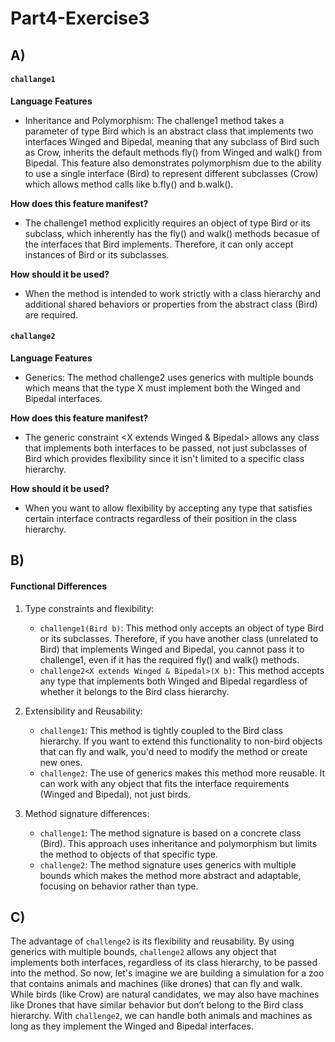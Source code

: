 # Part4-Exercise3




## A)

#### `challange1`

**Language Features**
- Inheritance and Polymorphism: The challenge1 method takes a parameter of type Bird which is an abstract class that implements two interfaces Winged and Bipedal, meaning that any subclass of Bird such as Crow, inherits the default methods fly() from Winged and walk() from Bipedal. This feature also demonstrates polymorphism due to the ability to use a single interface (Bird) to represent different subclasses (Crow) which allows method calls like b.fly() and b.walk().

**How does this feature manifest?**
- The challenge1 method explicitly requires an object of type Bird or its subclass, which inherently has the fly() and walk() methods becasue of the interfaces that Bird implements. Therefore, it can only accept instances of Bird or its subclasses.

**How should it be used?**
- When the method is intended to work strictly with a class hierarchy and additional shared behaviors or properties from the abstract class (Bird) are required.


#### `challange2`

**Language Features**
- Generics: The method challenge2 uses generics with multiple bounds which means that the type X must implement both the Winged and Bipedal interfaces.

**How does this feature manifest?**
- The generic constraint <X extends Winged & Bipedal> allows any class that implements both interfaces to be passed, not just subclasses of Bird which provides flexibility since it isn't limited to a specific class hierarchy.


**How should it be used?**
- When you want to allow flexibility by accepting any type that satisfies certain interface contracts regardless of their position in the class hierarchy.




## B)

#### Functional Differences

1. Type constraints and flexibility:
   - `challenge1(Bird b)`: This method only accepts an object of type Bird or its subclasses. Therefore, if you have another class (unrelated to Bird) that implements Winged and Bipedal, you cannot pass it to challenge1, even if it has the required fly() and walk() methods.
   - `challenge2<X extends Winged & Bipedal>(X b)`: This method accepts any type that implements both Winged and Bipedal regardless of whether it belongs to the Bird class hierarchy.

2. Extensibility and Reusability:
   - `challenge1`: This method is tightly coupled to the Bird class hierarchy. If you want to extend this functionality to non-bird objects that can fly and walk, you'd need to modify the method or create new ones.
   - `challenge2`: The use of generics makes this method more reusable. It can work with any object that fits the interface requirements (Winged and Bipedal), not just birds.

3. Method signature differences:
   - `challenge1`: The method signature is based on a concrete class (Bird). This approach uses inheritance and polymorphism but limits the method to objects of that specific type.
   - `challenge2`: The method signature uses generics with multiple bounds which makes the method more abstract and adaptable, focusing on behavior rather than type.
  

## C)

The advantage of `challenge2` is its flexibility and reusability. By using generics with multiple bounds, `challenge2` allows any object that implements both interfaces, regardless of its class hierarchy, to be passed into the method. So now, let's imagine we are building a simulation for a zoo that contains animals and machines (like drones) that can fly and walk. While birds (like Crow) are natural candidates, we may also have machines like Drones that have similar behavior but don’t belong to the Bird class hierarchy. With `challenge2`, we can handle both animals and machines as long as they implement the Winged and Bipedal interfaces. 

   






















